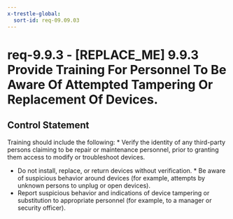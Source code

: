 ```yaml
---
x-trestle-global:
  sort-id: req-09.09.03
---
```


# req-9.9.3 - \[REPLACE_ME\] 9.9.3 Provide Training For Personnel To Be Aware Of Attempted Tampering Or Replacement Of Devices.

## Control Statement

Training should include the following: * Verify the identity of any third-party persons claiming to be repair
  or maintenance personnel, prior to granting them access to modify
  or troubleshoot devices.
* Do not install, replace, or return devices without verification. * Be aware of suspicious behavior around devices (for example, attempts
  by unknown persons to unplug or open devices).
* Report suspicious behavior and indications of device tampering or
  substitution to appropriate personnel (for example, to a manager or
  security officer).

